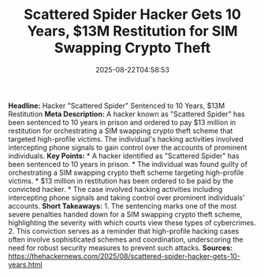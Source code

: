﻿---
title: "Scattered Spider Hacker Gets 10 Years, $13M Restitution for SIM Swapping Crypto Theft"
date: "2025-08-22T04:58:53"
category: "Markets"
summary: ""
slug: "scattered spider hacker gets 10 years 13m restitution for si"
source_urls:
  - "https://thehackernews.com/2025/08/scattered-spider-hacker-gets-10-years.html"
seo:
  title: "Scattered Spider Hacker Gets 10 Years, $13M Restitution for SIM Swapping Crypto Theft | Hash n Hedge"
  description: ""
  keywords: ["news", "markets", "brief"]
---
**Headline:** Hacker "Scattered Spider" Sentenced to 10 Years, $13M Restitution  **Meta Description:** A hacker known as "Scattered Spider" has been sentenced to 10 years in prison and ordered to pay $13 million in restitution for orchestrating a SIM swapping crypto theft scheme that targeted high-profile victims. The individual's hacking activities involved intercepting phone signals to gain control over the accounts of prominent individuals.  **Key Points:**  * A hacker identified as "Scattered Spider" has been sentenced to 10 years in prison. * The individual was found guilty of orchestrating a SIM swapping crypto theft scheme targeting high-profile victims. * $13 million in restitution has been ordered to be paid by the convicted hacker. * The case involved hacking activities including intercepting phone signals and taking control over prominent individuals' accounts.  **Short Takeaways:**  1. The sentencing marks one of the most severe penalties handed down for a SIM swapping crypto theft scheme, highlighting the severity with which courts view these types of cybercrimes. 2. This conviction serves as a reminder that high-profile hacking cases often involve sophisticated schemes and coordination, underscoring the need for robust security measures to prevent such attacks.  **Sources:** https://thehackernews.com/2025/08/scattered-spider-hacker-gets-10-years.html 
